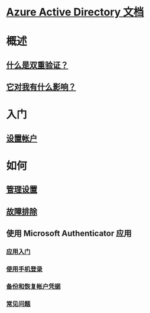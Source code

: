 # [Azure Active Directory 文档](../index.md#authentication)

# 概述

## [什么是双重验证？](multi-factor-authentication-end-user.md)
## [它对我有什么影响？](multi-factor-authentication-end-user-signin.md)

# 入门

## [设置帐户](multi-factor-authentication-end-user-first-time.md)

# 如何

## [管理设置](multi-factor-authentication-end-user-manage-settings.md)
## [故障排除](multi-factor-authentication-end-user-troubleshoot.md)
## 使用 Microsoft Authenticator 应用
### [应用入门](microsoft-authenticator-app-how-to.md)
### [使用手机登录](microsoft-authenticator-app-phone-signin-faq.md)
### [备份和恢复帐户凭据](microsoft-authenticator-app-backup-and-recovery.md)
### [常见问题](microsoft-authenticator-app-faq.md)

